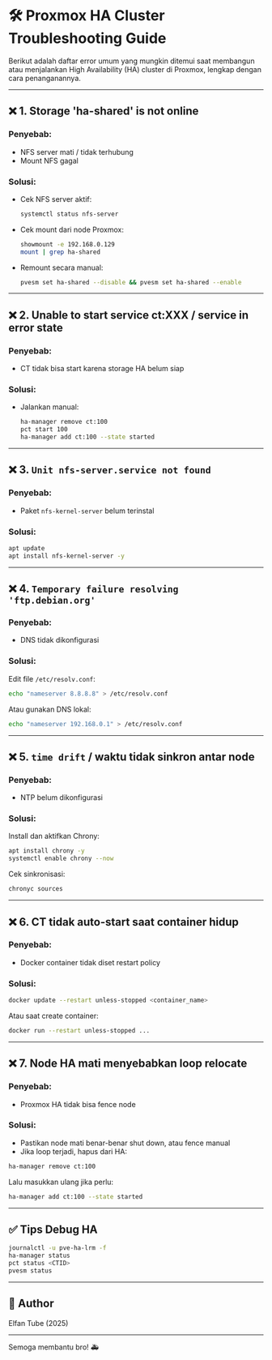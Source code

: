 # 🛠️ Proxmox HA Cluster Troubleshooting Guide

Berikut adalah daftar error umum yang mungkin ditemui saat membangun atau menjalankan High Availability (HA) cluster di Proxmox, lengkap dengan cara penanganannya.

---

## ❌ 1. Storage 'ha-shared' is not online

### Penyebab:

* NFS server mati / tidak terhubung
* Mount NFS gagal

### Solusi:

* Cek NFS server aktif:

  ```bash
  systemctl status nfs-server
  ```
* Cek mount dari node Proxmox:

  ```bash
  showmount -e 192.168.0.129
  mount | grep ha-shared
  ```
* Remount secara manual:

  ```bash
  pvesm set ha-shared --disable && pvesm set ha-shared --enable
  ```

---

## ❌ 2. Unable to start service ct\:XXX / service in error state

### Penyebab:

* CT tidak bisa start karena storage HA belum siap

### Solusi:

* Jalankan manual:

  ```bash
  ha-manager remove ct:100
  pct start 100
  ha-manager add ct:100 --state started
  ```

---

## ❌ 3. `Unit nfs-server.service not found`

### Penyebab:

* Paket `nfs-kernel-server` belum terinstal

### Solusi:

```bash
apt update
apt install nfs-kernel-server -y
```

---

## ❌ 4. `Temporary failure resolving 'ftp.debian.org'`

### Penyebab:

* DNS tidak dikonfigurasi

### Solusi:

Edit file `/etc/resolv.conf`:

```bash
echo "nameserver 8.8.8.8" > /etc/resolv.conf
```

Atau gunakan DNS lokal:

```bash
echo "nameserver 192.168.0.1" > /etc/resolv.conf
```

---

## ❌ 5. `time drift` / waktu tidak sinkron antar node

### Penyebab:

* NTP belum dikonfigurasi

### Solusi:

Install dan aktifkan Chrony:

```bash
apt install chrony -y
systemctl enable chrony --now
```

Cek sinkronisasi:

```bash
chronyc sources
```

---

## ❌ 6. CT tidak auto-start saat container hidup

### Penyebab:

* Docker container tidak diset restart policy

### Solusi:

```bash
docker update --restart unless-stopped <container_name>
```

Atau saat create container:

```bash
docker run --restart unless-stopped ...
```

---

## ❌ 7. Node HA mati menyebabkan loop relocate

### Penyebab:

* Proxmox HA tidak bisa fence node

### Solusi:

* Pastikan node mati benar-benar shut down, atau fence manual
* Jika loop terjadi, hapus dari HA:

```bash
ha-manager remove ct:100
```

Lalu masukkan ulang jika perlu:

```bash
ha-manager add ct:100 --state started
```

---

## ✅ Tips Debug HA

```bash
journalctl -u pve-ha-lrm -f
ha-manager status
pct status <CTID>
pvesm status
```

---

## 📝 Author

Elfan Tube (2025)

---

Semoga membantu bro! 🚑
